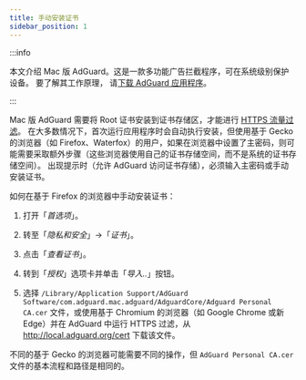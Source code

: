 ```yaml
---
title: 手动安装证书
sidebar_position: 1
---
```


:::info

本文介绍 Mac 版 AdGuard。这是一款多功能广告拦截程序，可在系统级别保护设备。 要了解其工作原理， 请[下载 AdGuard 应用程序](https://agrd.io/download-kb-adblock)。

:::

Mac 版 AdGuard 需要将 Root 证书安装到证书存储区，才能进行 [HTTPS 流量过滤](/general/https-filtering/what-is-https-filtering)。 在大多数情况下，首次运行应用程序时会自动执行安装，但使用基于 Gecko 的浏览器（如 Firefox、Waterfox）的用户，如果在浏览器中设置了主密码，则可能需要采取额外步骤（这些浏览器使用自己的证书存储空间，而不是系统的证书存储空间）。 出现提示时（允许 AdGuard 访问证书存储），必须输入主密码或手动安装证书。

如何在基于 Firefox 的浏览器中手动安装证书：

  1. 打开「*首选项*」。

  2. 转至「*隐私和安全*」→「*证书*」。

  3. 点击「*查看证书*」。

  4. 转到「*授权*」选项卡并单击「*导入..*」按钮。

  5. 选择 `/Library/Application Support/AdGuard Software/com.adguard.mac.adguard/AdguardCore/Adguard Personal CA.cer` 文件，或使用基于 Chromium 的浏览器（如 Google Chrome 或新 Edge）并在 AdGuard 中运行 HTTPS 过滤，从 http://local.adguard.org/cert 下载该文件。

不同的基于 Gecko 的浏览器可能需要不同的操作，但 `AdGuard Personal CA.cer ` 文件的基本流程和路径是相同的。
